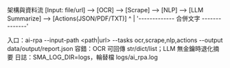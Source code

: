架構與資料流
    [Input: file/url] --> [OCR] --> [Scrape] --> [NLP] --> [LLM Summarize] --> [Actions(JSON/PDF/TXT)]
                                   ^                                     |
                                   '------------- 合併文字 --------------'

入口：ai-rpa --input-path <path|url> --tasks ocr,scrape,nlp,actions --output data/output/report.json
容錯：OCR 可回傳 str/dict/list；LLM 無金鑰時退化摘要
日誌：SMA_LOG_DIR=logs，輪替檔 logs/ai_rpa.log
